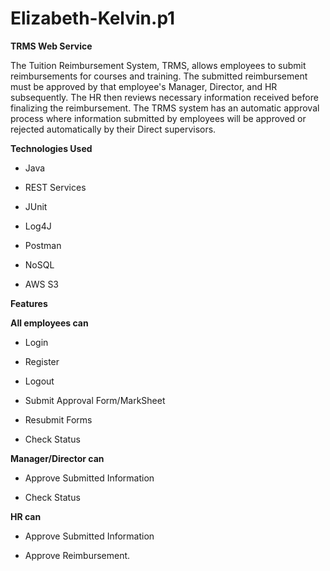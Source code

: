 # Elizabeth-Kelvin.p1

**TRMS Web Service**

The Tuition Reimbursement System, TRMS, allows employees to submit reimbursements for courses and training. The submitted reimbursement must be approved by that employee's Manager, Director, and HR subsequently. The HR then reviews necessary information received before finalizing the reimbursement.
The TRMS system has an automatic approval process where information submitted by employees will be approved or rejected automatically by their Direct supervisors.

**Technologies Used**


  * Java 
  
  * REST Services

  * JUnit 

  * Log4J 

  * Postman 

  * NoSQL 

  * AWS S3

**Features**

**All employees can**


* Login

* Register

* Logout

* Submit Approval Form/MarkSheet

* Resubmit Forms

* Check Status

**Manager/Director can**

* Approve Submitted Information

* Check Status 

**HR can**

* Approve Submitted Information
 
* Approve Reimbursement.




